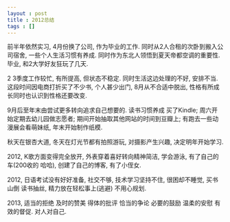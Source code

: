 ```yaml
---
layout : post
title : 2012总结
tags : []
---
```


前半年依然实习, 4月份换了公司, 作为毕业的工作. 同时从2人合租的次卧到搬入公司宿舍, 一些个人生活习惯有养成. 同时作为东北人领悟到夏天帝都空调的重要性. 毕业, 和2大学好友狂玩了几天.

2 3季度工作较忙, 有所提高, 但状态不稳定. 同时生活这边处理的不好, 安排不当. 这段时间因电商打折买了不少书, 个人甚少出门, 8月从不合适中脱出, 性格有所成长同时也认识到性格还要改变.

9月后至年末由尝试更多转向追求自己想要的. 读书习惯养成 买了Kindle; 周六开始定期去幼儿园做志愿者; 期间开始抽取其他网站的时间到豆瓣上; 有跑去一些动漫展会看萌妹纸, 年末开始制作纸模.

秋天在银杏大道, 冬天在灯光节都有拍照游玩, 对摄影产生兴趣, 决定明年开始学习.

2012, K歌方面变得完全放开, 外表穿着喜好转向精神简洁, 学会游泳, 有了自己的车(200收的 哈哈), 创建了自己的博客, 有了小侄女.

2012, 日语考试没有好好准备, 社交不够, 技术学习坚持不住, 很困却不睡觉, 买书山倒 读书抽丝, 精力放在轻松事上(逃避) 不用心规划.

2013, 适当的拒绝 及时的赞美 得体的批评 恰当的争论 必要的鼓励 温柔的安慰 有效的督促. 对人对自己.